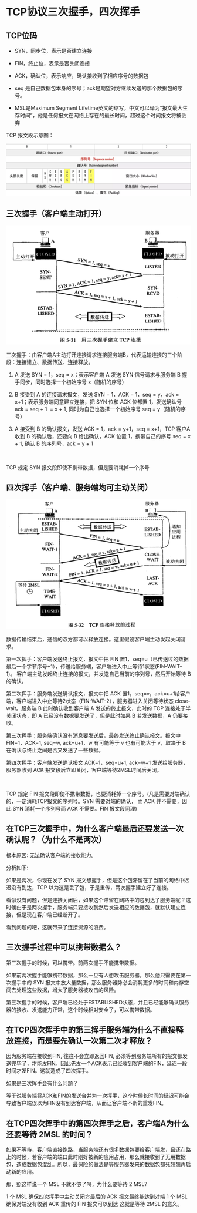 # TCP协议三次握手，四次挥手

## TCP位码

* SYN，同步位，表示是否建立连接

* FIN，终止位，表示是否关闭连接

* ACK，确认位，表示响应，确认接收到了相应序号的数据包

* seq 是自己数据包本身的序号；ack是期望对方继续发送的那个数据包的序号。

* MSL是Maximum Segment Lifetime英文的缩写，中文可以译为“报文最大生存时间”，他是任何报文在网络上存在的最长时间，超过这个时间报文将被丢弃

TCP 报文段示意图：

![3](./3.jpg)

## 三次握手（客户端主动打开）

![1](./1.png)

三次握手：由客户端A主动打开连接请求连接服务端B，代表运输连接的三个阶段：连接建立、数据传送、连接释放。

1. A 发送 SYN = 1，seq = x；表示客户端 A 发送 SYN 信号请求与服务端 B 握手同步，同时选择一个初始序号 x（随机的序号）

2. B 接受到 A 的连接请求报文，发送 SYN = 1，ACK = 1，seq = y，ack = x+1；表示服务端同意建立连接，把 SYN 位和 ACK 位都置 1，发送确认号 ack = seq + 1  = x + 1, 同时为自己也选择一个初始序号 seq = y（随机的序号）

3. A 接受到 B 的确认报文，发送 ACK = 1，ack = y+1，seq = x+1，TCP 客户A 收到 B 的确认后，还要向 B 给出确认，ACK 位置 1，携带自己的序号 seq = x + 1, 确认 B 的序列号，ack = y + 1

 

TCP 规定 SYN 报文段即使不携带数据，但是要消耗掉一个序号

## 四次挥手（客户端、服务端均可主动关闭）

![2](./2.png)

数据传输结束后，通信的双方都可以释放连接。这里假设客户端主动发起关闭请求。

第一次挥手：客户端发送终止报文，报文中把 FIN 置1，seq=u（已传送过的数据最后一个字节序号+1），传送给服务端，客户端进入中止等待1状态(FIN-WAIT-1)。 客户端主动发起终止连接的报文，并发送自己当前的序列号，然后开始等待 B 的确认。

第二次挥手：服务端发送确认报文，报文中把 ACK 置1，seq=v，ack=u+1给客户端，客户端进入中止等待2状态（FIN-WAIT-2），服务器进入关闭等待状态 close-wait。服务端 B 此时确认收到客户端 A 发送的终止报文，此时的 TCP 连接处于半关闭状态，即 A 已经没有数据要发送了，但是此时如果 B 若发送数据，A 仍要接收。

第三次挥手：服务端确认没有消息要发送后，最终发送终止确认报文。报文中 FIN=1，ACK=1, seq=w, ack=u+1，w 有可能等于 v 也有可能大于 v，取决于 B 在确认与终止之间是否又发送了一些数据。

第四次挥手：客户端发送确认报文 ACK=1，seq=u+1, ack=w+1 发送给服务器，服务器收到 ACK 报文段后立即关闭，客户端等待2MSL时间后关闭。

 

TCP 规定 FIN 报文段即使不携带数据，也要消耗掉一个序号。(凡是需要对端确认的，一定消耗TCP报文的序列号。SYN 需要对端的确认， 而 ACK 并不需要，因此 SYN 消耗一个序列号而 ACK 不需要。FIN 报文段同理)

##  在TCP三次握手中，为什么客户端最后还要发送一次确认呢？（为什么不是两次）

根本原因: 无法确认客户端的接收能力。

分析如下:

如果是两次，你现在发了 SYN 报文想握手，但是这个包滞留在了当前的网络中迟迟没有到达，TCP 以为这是丢了包，于是重传，两次握手建立好了连接。

看似没有问题，但是连接关闭后，如果这个滞留在网路中的包到达了服务端呢？这时候由于是两次握手，服务端只要接收到然后发送相应的数据包，就默认建立连接，但是现在客户端已经断开了。

看到问题的吧，这就带来了连接资源的浪费。

## 三次握手过程中可以携带数据么？

第三次握手的时候，可以携带。前两次握手不能携带数据。

如果前两次握手能够携带数据，那么一旦有人想攻击服务器，那么他只需要在第一次握手中的 SYN 报文中放大量数据，那么服务器势必会消耗更多的时间和内存空间去处理这些数据，增大了服务器被攻击的风险。

第三次握手的时候，客户端已经处于ESTABLISHED状态，并且已经能够确认服务器的接收、发送能力正常，这个时候相对安全了，可以携带数据。

## 在TCP四次挥手中的第三挥手服务端为什么不直接释放连接，而是要先确认一次第二次才释放？

因为服务端在接收到FIN, 往往不会立即返回FIN, 必须等到服务端所有的报文都发送完毕了，才能发FIN。因此先发一个ACK表示已经收到客户端的FIN，延迟一段时间才发FIN。这就造成了四次挥手。

如果是三次挥手会有什么问题？

等于说服务端将ACK和FIN的发送合并为一次挥手，这个时候长时间的延迟可能会导致客户端误以为FIN没有到达客户端，从而让客户端不断的重发FIN。

## 在TCP四次挥手中的第四次挥手之后，客户端A为什么还要等待 2MSL 的时间？

如果不等待，客户端直接跑路，当服务端还有很多数据包要给客户端发，且还在路上的时候，若客户端的端口此时刚好被新的应用占用，那么就接收到了无用数据包，造成数据包混乱。所以，最保险的做法是等服务器发来的数据包都死翘翘再启动新的应用。

那，照这样说一个 MSL 不就不够了吗，为什么要等待 2 MSL?

1 个 MSL 确保四次挥手中主动关闭方最后的 ACK 报文最终能达到对端
1 个 MSL 确保对端没有收到 ACK 重传的 FIN 报文可以到达
这就是等待 2MSL 的意义。
